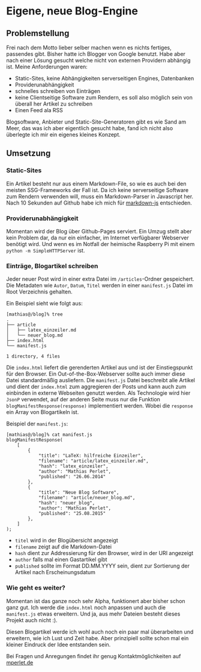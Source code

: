 # Eigene, neue Blog-Engine

## Problemstellung

Frei nach dem Motto lieber selber machen wenn es nichts fertiges, passendes gibt.
Bisher hatte ich Blogger von Google benutzt. Habe aber nach einer Lösung gesucht welche
nicht von externen Providern abhängig ist. Meine Anforderungen waren:

* Static-Sites, keine Abhängigkeiten serverseitigen Engines, Datenbanken
* Providerunabhängigkeit
* schnelles schreiben von Einträgen
* keine Clientseitige Software zum Rendern, es soll also möglich sein von überall her Artikel zu schreiben
* Einen Feed ala RSS

Blogsoftware, Anbieter und Static-Site-Generatoren gibt es wie Sand am Meer,
das was ich aber eigentlich gesucht habe, fand ich nicht also überlegte ich mir
ein eigenes kleines Konzept.

## Umsetzung

### Static-Sites

Ein Artikel besteht nur aus einem Markdown-File, so wie es auch bei den meisten SSG-Frameworks
der Fall ist. Da ich keine serverseitige Software zum Rendern verwenden will, muss ein
Markdown-Parser in Javascript her. Nach 10 Sekunden auf Github habe ich mich für
[markdown-js](https://github.com/evilstreak/markdown-js) entschieden.

### Providerunabhängigkeit

Momentan wird der Blog über Github-Pages serviert. Ein Umzug stellt aber kein Problem dar,
da nur ein einfacher, im Internet verfügbarer Webserver benötigt wird. Und wenn es im Notfall
der heimische Raspberry Pi mit einem `python -m SimpleHTTPServer` ist.

### Einträge, Blogartikel schreiben

Jeder neuer Post wird in einer extra Datei im `/articles`-Ordner gespeichert.
Die Metadaten wie `Autor`, `Datum`, `Titel` werden in einer `manifest.js` Datei im Root
Verzeichnis gehalten.

Ein Beispiel sieht wie folgt aus:


    [mathias@/blog]% tree
    .
    ├── article
    │   ├── latex_einzeiler.md
    │   └── neuer_blog.md
    ├── index.html
    └── manifest.js

    1 directory, 4 files

Die `index.html` liefert die gerenderten Artikel aus und ist der Einstiegspunkt
für den Browser. Ein Out-of-the-Box-Webserver sollte auch immer diese Datei standardmäßig
ausliefern. Die `manifest.js` Datei beschreibt alle Artikel und dient der `index.html`
zum aggregieren der Posts und kann auch zum einbinden in externe Webseiten genutzt werden.
Als Technologie wird hier `JsonP` verwendet, auf der anderen Seite muss nur die Funktion
`blogManifestResponse(response)` implementiert werden. Wobei die `response` ein Array von Blogartikeln ist.

Beispiel der `manifest.js`:


    [mathias@/blog]% cat manifest.js
    blogManifestResponse(
        [
            {
                "title": "LaTeX: hilfreiche Einzeiler",
                "filename": "article/latex_einzeiler.md",
                "hash": "latex_einzeiler",
                "author": "Mathias Perlet",
                "published": "26.06.2014"
            },
            {
                "title": "Neue Blog Software",
                "filename": "article/neuer_blog.md",
                "hash": "neuer_blog",
                "author": "Mathias Perlet",
                "published": "25.08.2015"
            },
        ]
    );


* `titel` wird in der Blogübersicht angezeigt
* `filename` zeigt auf die Markdown-Datei
* `hash` dient zur Addressierung für den Browser, wird in der URI angezeigt
* `author` falls mal einen Gastartikel gibt
* `published` sollte im Format DD.MM.YYYY sein, dient zur Sortierung der Artikel nach Erscheinungsdatum

### Wie geht es weiter?

Momentan ist das ganze noch sehr Alpha, funktionert aber bisher schon ganz gut.
Ich werde die `index.html` noch anpassen und auch die `manifest.js` etwas erweitern.
Und ja, aus mehr Dateien besteht dieses Projekt auch nicht :).

Diesen Blogartikel werde ich wohl auch noch ein paar mal überarbeiten und erweitern, wie ich Lust und Zeit habe.
Aber prinzipiell sollte schon mal ein kleiner Eindruck der Idee entstanden sein.

Bei Fragen und Anregungen findet ihr genug Kontaktmöglichkeiten auf
[mperlet.de](http://mperlet.de)




